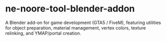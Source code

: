 # ne-noore-tool-blender-addon
A Blender add-on for game development (GTA5 / FiveM), featuring utilities for object preparation, material management, vertex colors, texture relinking, and YMAP/portal creation.

